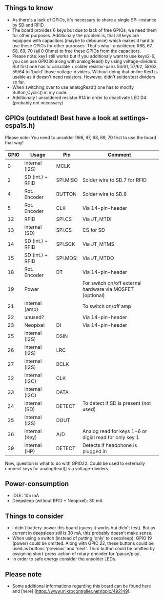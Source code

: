 ## Things to know
* As there's a lack of GPIOs, it's necessary to share a single SPI-instance by SD and RFID.
* The board provides 6 keys but due to lack of free GPIOs, we need them for other purposes. Additionaly the problem is, that all keys are equipped with capacitors (maybe to debounce) which makes it hard to use those GPIOs for other purposes. That's why I unsoldered R66, 67, 68, 69, 70 (all 0 Ohms) to free these GPIOs from the capacitors.
* Please note: key1 still works but if you additionaly want to use keys2-6, you can use GPIO36 along with analogRead() by using voltage-dividers. But first one has to calculate + solder resistor-pairs 56/61, 57/62, 58/63, 59/64 to 'build' those voltage-dividers. Without doing that online Key1 is usable as it doesn't need resistors. However, didn't solder/test dividers so far.
* When switching over to use analogRead() one has to modify Button_Cyclic() in my code.
* Additionaly I unsoldered resistor R14 in order to deactivate LED D4 (probably not necessary)

## GPIOs (outdated! Best have a look at settings-espa1s.h)
Please note: You need to unsolder R66, 67, 68, 69, 70 first to use the board that way!

| GPIO          | Usage            | Pin         | Comment                                                      |
| ------------- | -----------------| ----------- | ------------------------------------------------------------ |
| 0             | internal (I2S)   | MCLK        |                                                              |
| 2             | SD (int.) + RFID | SPI.MISO    | Solder wire to SD.7 for RFID                                 |
| 4             | Rot. Encoder     | BUTTON      | Solder wire to SD.8                                          |
| 5             | Rot. Encoder     | CLK         | Via 14-pin-header                                            |
| 12            | RFID             | SPI.CS      | Via JT_MTDI                                                  |
| 13            | internal (SD)    | SPI.CS      | CS for SD                                                    |
| 14            | SD (int.) + RFID | SPI.SCK     | Via JT_MTMS                                                  |
| 15            | SD (int.) + RFID | SPI.MOSI    | Via JT_MTDO                                                  |
| 18            | Rot. Encoder     | DT          | Via 14-pin-header                                            |
| 19            | Power            |             | For switch on/off external hardware via MOSFET (optional)    |
| 21            | internal (amp)   |             | To switch on/off amp                                         |
| 22            | unused?          |             | Via 14-pin-header                                            |
| 23            | Neopixel         | DI          | Via 14-pin-header                                            |
| 25            | internal (I2S)   | DSIN        |                                                              |
| 26            | internal (I2S)   | LRC         |                                                              |
| 27            | internal (I2S)   | BCLK        |                                                              |
| 32            | internal (I2C)   | CLK         |                                                              |
| 33            | internal (I2C)   | DATA        |                                                              |
| 34            | internal (SD)    | DETECT      | To detect if SD is present (not used)                        |
| 35            | internal (I2S)   | DOUT        |                                                              |
| 36            | internal (Key)   | A/D         | Analog read for keys 1-6 or digial read for only key 1       |
| 39            | internal (HP)    | DETECT      | Detects if headphone is plugged in                           |


Now, question is what to do with GPIO22. Could be used to externally connect keys for analogRead() via voltage-dividers.

## Power-consumption
* IDLE: 105 mA
* Deepsleep (without RFID + Neopixel): 30 mA

## Things to consider
* I didn't battery-power this board (guess it works but didn't test). But as current in deepsleep still is 30 mA, this probably doesn't make sense.
* When using a switch (instead of putting 'only' to deepsleep), GPIO 19 (power) could be omitted. Along with GPIO 22, these buttons could be used as buttons 'previous' and 'next'. Third button could be omitted by assigning short-press-action of rotary-encoder for 'pause/play'.
* In order to safe energy consider the unsolder LEDs.

## Please note
* Some additional informations regarding this board can be found [here](https://www.mikrocontroller.net/topic/474383?goto=6429727) and [here] (https://www.mikrocontroller.net/topic/492149).